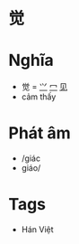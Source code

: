# 觉

# Nghĩa
* 觉 = [⺍](⺍.md) [冖](冖.md) [见](见.md)
* cảm thấy

# Phát âm
* /giác
*  giáo/

# Tags
* Hán Việt

<script>window.HANZI_FIELD='觉';</script>
